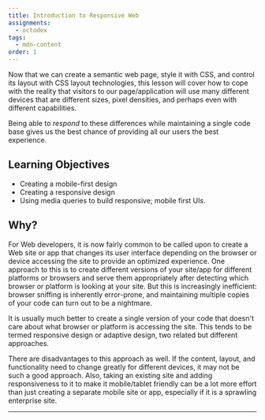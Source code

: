 ```yaml
---
title: Introduction to Responsive Web
assignments:
  - octodex
tags:
  - mdn-content
order: 1
---
```


Now that we can create a semantic web page, style it with CSS, and control its
layout with CSS layout technologies, this lesson will cover how to cope with the
reality that visitors to our page/application will use many different devices
that are different sizes, pixel densities, and perhaps even with different
capabilities.

Being able to _respond_ to these differences while maintaining a single code
base gives us the best chance of providing all our users the best experience.

## Learning Objectives

- Creating a mobile-first design
- Creating a responsive design
- Using media queries to build responsive; mobile first UIs.

## Why?

For Web developers, it is now fairly common to be called upon to create a Web
site or app that changes its user interface depending on the browser or device
accessing the site to provide an optimized experience. One approach to this is
to create different versions of your site/app for different platforms or
browsers and serve them appropriately after detecting which browser or platform
is looking at your site. But this is increasingly inefficient: browser sniffing
is inherently error-prone, and maintaining multiple copies of your code can turn
out to be a nightmare.

It is usually much better to create a single version of your code that doesn't
care about what browser or platform is accessing the site. This tends to be
termed responsive design or adaptive design, two related but different
approaches.

There are disadvantages to this approach as well. If the content, layout, and
functionality need to change greatly for different devices, it may not be such a
good approach. Also, taking an existing site and adding responsiveness to it to
make it mobile/tablet friendly can be a lot more effort than just creating a
separate mobile site or app, especially if it is a sprawling enterprise site.

---
